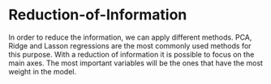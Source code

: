 # Reduction-of-Information

In order to reduce the information, we can apply different methods. PCA, Ridge and Lasson regressions are the most commonly used methods for this purpose. With a reduction of information it is possible to focus on the main axes. The most important variables will be the ones that have the most weight in the model.
